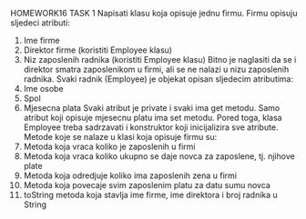 HOMEWORK16
TASK 1
Napisati klasu koja opisuje jednu firmu. Firmu opisuju sljedeci atributi:
1. Ime firme
2. Direktor firme (koristiti Employee klasu)
3. Niz zaposlenih radnika (koristiti Employee klasu)
Bitno je naglasiti da se i direktor smatra zaposlenikom u firmi, ali se ne nalazi u nizu zaposlenih radnika.
Svaki radnik (Employee) je objekat opisan sljedecim atributima:
1. Ime osobe
2. Spol
3. Mjesecna plata
Svaki atribut je private i svaki ima get metodu. Samo atribut koji opisuje mjesecnu platu ima set
metodu. Pored toga, klasa Employee treba sadrzavati i konstruktor koji inicijalizira sve atribute.
Metode koje se nalaze u klasi koja opisuje firmu su:
1. Metoda koja vraca koliko je zaposlenih u firmi
2. Metoda koja vraca koliko ukupno se daje novca za zaposlene, tj. njihove plate
3. Metoda koja odredjuje koliko ima zaposlenih zena u firmi
4. Metoda koja povecaje svim zaposlenim platu za datu sumu novca
5. toString metoda koja stavlja ime firme, ime direktora i broj radnika u String